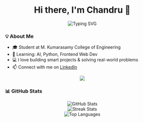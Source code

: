 <!-- 👋 Welcome Message with Typing Animation -->
<h1 align="center">Hi there, I'm Chandru 👋</h1>

<p align="center">
  <img src="https://readme-typing-svg.herokuapp.com?font=Fira+Code&size=22&pause=1000&center=true&vCenter=true&width=435&lines=AI+%26+Web+Dev+Enthusiast;Student+at+MKCE;Always+Learning+New+Things+🚀" alt="Typing SVG" />
</p>

<!-- ✨ About Me -->
### 💡 About Me
- 🎓 Student at M. Kumarasamy College of Engineering  
- 🧠 Learning: AI, Python, Frontend Web Dev  
- 💻 I love building smart projects & solving real-world problems  
- 📫 Connect with me on [LinkedIn](https://www.linkedin.com/in/your-profile)



<p align="center">
  <img src="https://skillicons.dev/icons?i=html,css,js,python,git,github,react,tailwind" />
</p>



<!-- 📊 GitHub Stats -->
### 📊 GitHub Stats
<p align="center">
  <img src="https://github-readme-stats.vercel.app/api?username=yourusername&show_icons=true&theme=tokyonight" alt="GitHub Stats" />
  <br/>
  <img src="https://github-readme-streak-stats.herokuapp.com/?user=yourusername&theme=tokyonight" alt="Streak Stats" />
  <br/>
  <img src="https://github-readme-stats.vercel.app/api/top-langs/?username=yourusername&layout=compact&theme=tokyonight" alt="Top Languages" />
</p>
